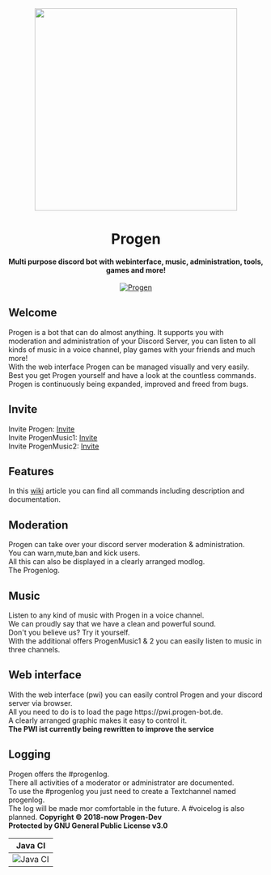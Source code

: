 <div align="center">
<img src="https://github.com/Progen-Dev/Progen-Graphics/blob/master/logo_round.446a0937.png" height="400"/>
 <h1>Progen</h1>
 <strong>Multi purpose discord bot with webinterface, music, administration, tools, games and more!</strong>
 <br><br>
 <a href="https://top.gg/bot/495293590503817237" >
  <img src="https://top.gg/api/widget/495293590503817237.svg" alt="Progen" />
</a>
</div> 
<h2>Welcome</h2>
Progen is a bot that can do almost anything. It supports you with moderation and administration of your Discord Server, you can listen to all kinds of music in a voice channel, play games with your friends and much more! 
<br>With the web interface Progen can be managed visually and very easily.
<br>Best you get Progen yourself and have a look at the countless commands. Progen is continuously being expanded, improved and freed from bugs.
<h2>Invite</h2>
Invite Progen: <a href="https://discord.com/oauth2/authorize?client_id=495293590503817237&scope=bot&permissions=8">Invite</a>
<br>
Invite ProgenMusic1: <a href="https://discord.com/oauth2/authorize?client_id=662647209929605126&scope=bot&permissions=3145728">Invite</a>
<br>
Invite ProgenMusic2: <a href="https://discord.com/oauth2/authorize?client_id=662647378385305620&scope=bot&permissions=3145728">Invite</a>
<h2>Features</h2>
In this <a href="">wiki</a> article you can find all commands including description and documentation.
<h2>Moderation</h2>
Progen can take over your discord server moderation & administration. <br>
You can warn,mute,ban and kick users. <br>
All this can also be displayed in a clearly arranged modlog. <br>
The Progenlog.
<h2>Music</h2>
Listen to any kind of music with Progen in a voice channel. <br>
We can proudly say that we have a clean and powerful sound. <br>
Don't you believe us? Try it yourself. <br>
With the additional offers ProgenMusic1 & 2 you can easily listen to music in three channels. 
<h2>Web interface</h2>
With the web interface (pwi) you can easily control Progen and your discord server via browser.<br>
All you need to do is to load the page https://pwi.progen-bot.de.<br>
A clearly arranged graphic makes it easy to control it.<br>
<strong>The PWI ist currently being rewritten to improve the service</strong>
<h2>Logging</h2>
Progen offers the #progenlog.<br>
There all activities of a moderator or administrator are documented. <br>
To use the #progenlog you just need to create a Textchannel named progenlog. <br>
The log will be made mor comfortable in the future. A #voicelog is also planned.
<strong>
 Copyright © 2018-now Progen-Dev
 <br>
 Protected by GNU General Public License v3.0
</strong>
  
|   Java CI    |
|-------       |
|![Java CI](https://github.com/Progen-Dev/Progen/workflows/Java%20CI/badge.svg?branch=master&event=push)       |

